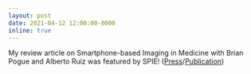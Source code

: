 ```yaml
---
layout: post
date: 2021-04-12 12:00:00-0000
inline: true
---
```


My review article on Smartphone-based Imaging in Medicine with Brian Pogue and Alberto Ruiz was featured by SPIE! (<a href="https://www.eurekalert.org/news-releases/542234">Press</a>/<a href="https://doi.org/10.1117/1.JBO.26.4.040902">Publication</a>)
